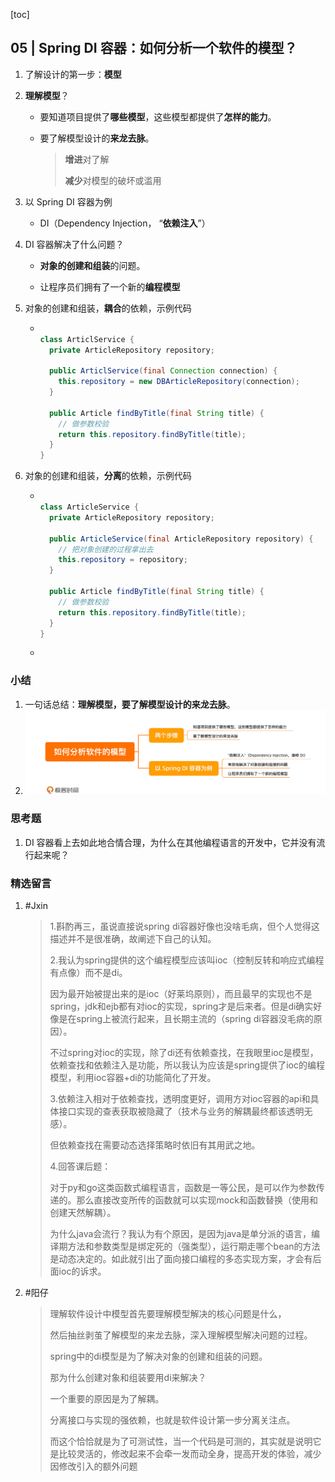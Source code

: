 [toc]

## 05 | Spring DI 容器：如何分析一个软件的模型？

1.  了解设计的第一步：**模型**

2.  **理解模型**？

    -   要知道项目提供了**哪些模型**，这些模型都提供了**怎样的能力**。

    -   要了解模型设计的**来龙去脉**。

        >   **增进**对了解
        >
        >   **减少**对模型的破坏或滥用

3.  以 Spring DI 容器为例

    -   DI（Dependency Injection， “**依赖注入**”）

4.  DI 容器解决了什么问题？

    -   **对象的创建和组装**的问题。

    -   让程序员们拥有了一个新的**编程模型**

5.  对象的创建和组装，**耦合**的依赖，示例代码

    -   ```java
        
        class ArticlService {
          private ArticleRepository repository;
          
          public ArticlService(final Connection connection) {
            this.repository = new DBArticleRepository(connection);
          }
          
          public Article findByTitle(final String title) {
            // 做参数校验
            return this.repository.findByTitle(title);
          }
        }
        ```

6.  对象的创建和组装，**分离**的依赖，示例代码

    -   ```java
        
        class ArticleService {
          private ArticleRepository repository;
          
          public ArticleService(final ArticleRepository repository) {
            // 把对象创建的过程拿出去
            this.repository = repository;
          }
          
          public Article findByTitle(final String title) {
            // 做参数校验
            return this.repository.findByTitle(title);
          }
        }
        ```

    -   

### 小结

1.  一句话总结：**理解模型，要了解模型设计的来龙去脉**。
2.  ![img](imgs/50983d3d104c811f33f02db1783d4da2.jpg)

### 思考题

1.  DI 容器看上去如此地合情合理，为什么在其他编程语言的开发中，它并没有流行起来呢？

### 精选留言

1.  #Jxin

    >   1.斟酌再三，虽说直接说spring di容器好像也没啥毛病，但个人觉得这描述并不是很准确，故阐述下自己的认知。
    >
    >   2.我认为spring提供的这个编程模型应该叫ioc（控制反转和响应式编程有点像）而不是di。
    >
    >   因为最开始被提出来的是ioc（好莱坞原则），而且最早的实现也不是spring，jdk和ejb都有对ioc的实现，spring才是后来者。但是di确实好像是在spring上被流行起来，且长期主流的（spring di容器没毛病的原因）。
    >
    >   不过spring对ioc的实现，除了di还有依赖查找，在我眼里ioc是模型，依赖查找和依赖注入是功能，所以我认为应该是spring提供了ioc的编程模型，利用ioc容器+di的功能简化了开发。
    >
    >   3.依赖注入相对于依赖查找，透明度更好，调用方对ioc容器的api和具体接口实现的查表获取被隐藏了（技术与业务的解耦最终都该透明无感）。
    >
    >   但依赖查找在需要动态选择策略时依旧有其用武之地。
    >
    >   4.回答课后题：
    >
    >    对于py和go这类函数式编程语言，函数是一等公民，是可以作为参数传递的。那么直接改变所传的函数就可以实现mock和函数替换（使用和创建天然解耦）。
    >
    >    为什么java会流行？我认为有个原因，是因为java是单分派的语言，编译期方法和参数类型是绑定死的（强类型），运行期走哪个bean的方法是动态决定的。如此就引出了面向接口编程的多态实现方案，才会有后面ioc的诉求。

2.  #阳仔

    >   理解软件设计中模型首先要理解模型解决的核心问题是什么，
    >
    >   然后抽丝剥茧了解模型的来龙去脉，深入理解模型解决问题的过程。
    >
    >   spring中的di模型是为了解决对象的创建和组装的问题。
    >
    >   那为什么创建对象和组装要用di来解决？
    >
    >   一个重要的原因是为了解耦。
    >
    >   分离接口与实现的强依赖，也就是软件设计第一步分离关注点。
    >
    >   而这个恰恰就是为了可测试性，当一个代码是可测的，其实就是说明它是比较灵活的，修改起来不会牵一发而动全身，提高开发的体验，减少因修改引入的额外问题
